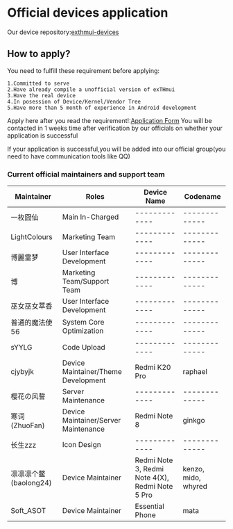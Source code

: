 # Official devices application
Our device repository:[exthmui-devices
](https://github.com/exthmui-devices)

## How to apply?
You need to fulfill these requirement before applying:  

    1.Committed to serve  
    2.Have already compile a unofficial version of exTHmui  
    3.Have the real device  
    4.In posession of Device/Kernel/Vendor Tree 
    5.Have more than 5 month of experience in Android development 


Apply here after you read the requirement!:[Application Form](https://www.wjx.top/m/55305674.aspx)
You will be contacted in 1 weeks time after verification by our officials on whether your application is successful

If your application is successful,you will be added into our official group(you need to have communication tools like QQ)

### Current official maintainers and support team
| Maintainer  | Roles | Device Name | Codename |
| ------------- | ------------- | ------------- | ------------- |
| 一枚囧仙 | Main In-Charged | ------------- | ------------- |
| LightColours | Marketing Team | ------------- | ------------- |
| 博麗霊梦 | User Interface Development  | ------------- | ------------- |
| 博 | Marketing Team/Support  Team  | ------------- | ------------- |
| 巫女巫女萃香 | User Interface Development  | ------------- | ------------- |
| 普通的魔法使56 | System Core Optimization  | ------------- | ------------- |
| sYYLG | Code Upload  | ------------- | ------------- |
| cjybyjk  | Device Maintainer/Theme Development | Redmi K20 Pro | raphael |
| 樱花の风誓 | Server Maintenance  | ------------- | ------------- |
| 寒词(ZhuoFan) | Device Maintainer/Server Maintenance | Redmi Note 8 | ginkgo |
| 长生zzz  | Icon Design | ------------- | ------------- |
| 凛凛凛个鳖(baolong24) | Device Maintainer | Redmi Note 3, Redmi Note 4(X), Redmi Note 5 Pro | kenzo, mido, whyred |
| Soft_ASOT | Device Maintainer | Essential Phone | mata |
